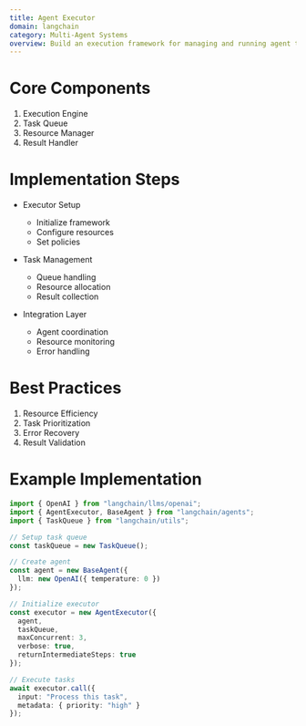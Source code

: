 ```yaml
---
title: Agent Executor
domain: langchain
category: Multi-Agent Systems
overview: Build an execution framework for managing and running agent tasks efficiently.
---
```


# Core Components
1. Execution Engine
2. Task Queue
3. Resource Manager
4. Result Handler

# Implementation Steps
- Executor Setup
  - Initialize framework
  - Configure resources
  - Set policies

- Task Management
  - Queue handling
  - Resource allocation
  - Result collection

- Integration Layer
  - Agent coordination
  - Resource monitoring
  - Error handling

# Best Practices
1. Resource Efficiency
2. Task Prioritization
3. Error Recovery
4. Result Validation

# Example Implementation
```typescript
import { OpenAI } from "langchain/llms/openai";
import { AgentExecutor, BaseAgent } from "langchain/agents";
import { TaskQueue } from "langchain/utils";

// Setup task queue
const taskQueue = new TaskQueue();

// Create agent
const agent = new BaseAgent({
  llm: new OpenAI({ temperature: 0 })
});

// Initialize executor
const executor = new AgentExecutor({
  agent,
  taskQueue,
  maxConcurrent: 3,
  verbose: true,
  returnIntermediateSteps: true
});

// Execute tasks
await executor.call({
  input: "Process this task",
  metadata: { priority: "high" }
});
```
